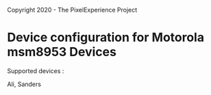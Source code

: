 Copyright 2020 - The PixelExperience Project

Device configuration for Motorola msm8953 Devices
======================================

Supported devices :

Ali, Sanders